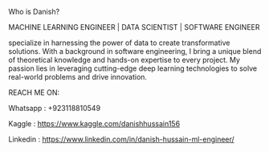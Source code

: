 Who is Danish?

MACHINE LEARNING ENGINEER | DATA SCIENTIST | SOFTWARE ENGINEER

specialize in harnessing the power of data to create transformative solutions. With a background in software engineering,
I bring a unique blend of theoretical knowledge and hands-on expertise to every project. 
My passion lies in leveraging cutting-edge deep learning technologies to solve real-world problems and drive innovation.

 REACH ME ON:
 
Whatsapp : +923118810549

Kaggle : https://www.kaggle.com/danishhussain156

Linkedin : https://www.linkedin.com/in/danish-hussain-ml-engineer/


